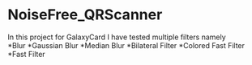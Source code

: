# NoiseFree_QRScanner

  In this project for GalaxyCard I have tested multiple filters namely   
  *Blur
  *Gaussian Blur
  *Median Blur
  *Bilateral Filter
  *Colored Fast Filter
  *Fast Filter

